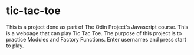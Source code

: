 # tic-tac-toe
This is a project done as part of The Odin Project's Javascript course.
This is a webpage that can play Tic Tac Toe.
The purpose of this project is to practice Modules and Factory Functions.
Enter usernames and press start to play.